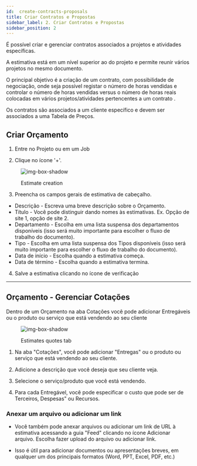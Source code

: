 ```yaml
---
id:  create-contracts-proposals
title: Criar Contratos e Propostas
sidebar_label: 2. Criar Contratos e Propostas
sidebar_position: 2
---
```



É possível criar e gerenciar contratos associados a projetos e atividades específicas.

A estimativa está em um nível superior ao do projeto e permite reunir vários projetos no mesmo documento.

O principal objetivo é a criação de um contrato, com possibilidade de negociação, onde seja possível registar o número de horas vendidas e controlar o número de horas vendidas versus o número de horas reais colocadas em vários projetos/atividades pertencentes a um contrato .

Os contratos são associados a um cliente específico e devem ser associados a uma Tabela de Preços.

## Criar Orçamento

1. Entre no Projeto ou em um Job

2. Clique no ícone '+'.

<figure>

![img-box-shadow](/img/university/contracts/university-contracts-1-create.png)
<figcaption>Estimate creation</figcaption>
</figure>


3. Preencha os campos gerais de estimativa de cabeçalho.

- Descrição - Escreva uma breve descrição sobre o Orçamento. 
- Título - Você pode distinguir dando nomes às estimativas. Ex. Opção de site 1, opção de site 2.
- Departamento - Escolha em uma lista suspensa dos departamentos disponíveis (isso será muito importante para escolher o fluxo de trabalho do documento).
- Tipo - Escolha em uma lista suspensa dos Tipos disponíveis (isso será muito importante para escolher o fluxo de trabalho do documento).
- Data de início - Escolha quando a estimativa começa.
- Data de término - Escolha quando a estimativa termina.

4. Salve a estimativa clicando no ícone de verificação

---

## Orçamento - Gerenciar Cotações

Dentro de um Orçamento na aba Cotações você pode adicionar Entregáveis ou o produto ou serviço que está vendendo ao seu cliente

<figure>

![img-box-shadow](/img/university/contracts/university-contracts-2-quotes.png)
<figcaption>Estimates quotes tab</figcaption>
</figure>

1. Na aba "Cotações", você pode adicionar "Entregas" ou o produto ou serviço que está vendendo ao seu cliente.

2. Adicione a descrição que você deseja que seu cliente veja.

3. Selecione o serviço/produto que você está vendendo.

4. Para cada Entregável, você pode especificar o custo que pode ser de Terceiros, Despesas" ou Recursos.


### Anexar um arquivo ou adicionar um link

- Você também pode anexar arquivos ou adicionar um link de URL à estimativa acessando a guia "Feed" clicando no ícone Adicionar arquivo. Escolha fazer upload do arquivo ou adicionar link.

- Isso é útil para adicionar documentos ou apresentações breves, em qualquer um dos principais formatos (Word, PPT, Excel, PDF, etc.)
